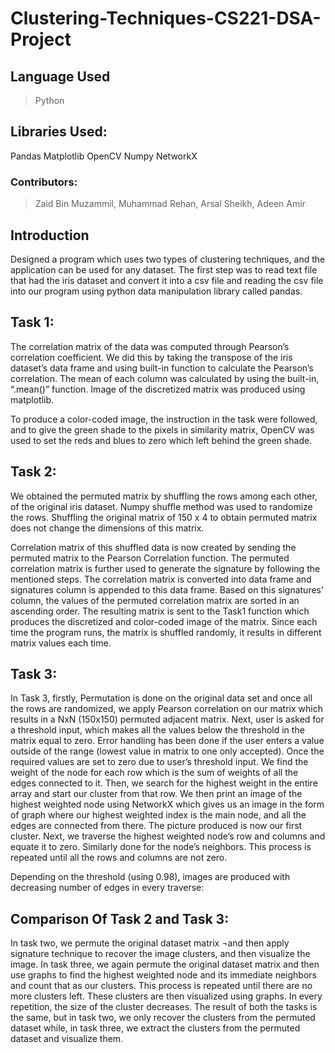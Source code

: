 # Clustering-Techniques-CS221-DSA-Project

## Language Used
>Python

## Libraries Used:
Pandas
Matplotlib
OpenCV
Numpy
NetworkX

### Contributors: 
>Zaid Bin Muzammil,
>Muhammad Rehan,
>Arsal Sheikh,
>Adeen Amir

## Introduction
Designed a program which uses two types of clustering techniques, and the application can be used for any dataset. 
The first step was to read text file that had the iris dataset and convert it into a csv file and reading the csv file into our program using python data manipulation library called pandas.

## Task 1:

The correlation matrix of the data was computed through Pearson’s correlation coefficient. We did this by taking the transpose of the iris dataset’s data frame and using built-in function to calculate the Pearson’s correlation. The mean of each column was calculated by using the built-in, “.mean()” function. Image of the discretized matrix was produced using matplotlib.

To produce a color-coded image, the instruction in the task were followed, and to give the green shade to the pixels in similarity matrix, OpenCV was used to set the reds and blues to zero which left behind the green shade. 

## Task 2:
We obtained the permuted matrix by shuffling the rows among each other, of the original iris dataset. Numpy shuffle method was used to randomize the rows. Shuffling the original matrix of 150 x 4 to obtain permuted matrix does not change the dimensions of this matrix.
 
Correlation matrix of this shuffled data is now created by sending the permuted matrix to the Pearson Correlation function. The permuted correlation matrix is further used to generate the signature by following the mentioned steps. The correlation matrix is converted into data frame and signatures column is appended to this data frame. Based on this signatures’ column, the values of the permuted correlation matrix are sorted in an ascending order. The resulting matrix is sent to the Task1 function which produces the discretized and color-coded image of the matrix. Since each time the program runs, the matrix is shuffled randomly, it results in different matrix values each time.

## Task 3:
In Task 3, firstly, Permutation is done on the original data set and once all the rows are randomized, we apply Pearson correlation on our matrix which results in a NxN (150x150) permuted adjacent matrix.
Next, user is asked for a threshold input, which makes all the values below the threshold in the matrix equal to zero. Error handling has been done if the user enters a value outside of the range (lowest value in matrix to one only accepted). 
Once the required values are set to zero due to user’s threshold input. We find the weight of the node for each row which is the sum of weights of all the edges connected to it. Then, we search for the highest weight in the entire array and start our cluster from that row.
We then print an image of the highest weighted node using NetworkX which gives us an image in the form of graph where our highest weighted index is the main node, and all the edges are connected from there. The picture produced is now our first cluster. Next, we traverse the highest weighted node’s row and columns and equate it to zero. Similarly done for the node’s neighbors.
This process is repeated until all the rows and columns are not zero.

Depending on the threshold (using 0.98), images are produced with decreasing number of edges in every traverse:

## Comparison Of Task 2 and Task 3:

In task two, we permute the original dataset matrix ¬and then apply signature technique to recover the image clusters, and then visualize the image.
In task three, we again permute the original dataset matrix and then use graphs to find the highest weighted node and its immediate neighbors and count that as our clusters. This process is repeated until there are no more clusters left. These clusters are then visualized using graphs. In every repetition, the size of the cluster decreases.
The result of both the tasks is the same, but in task two, we only recover the clusters from the permuted dataset while, in task three, we extract the clusters from the permuted dataset and visualize them.
